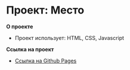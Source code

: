 # Проект: Место

**О проекте**

* Проект использует: HTML, CSS, Javascript

**Ссылка на проект**

* [Ссылка на Github Pages](https://evgeniyshamakov.github.io/mesto/) 
